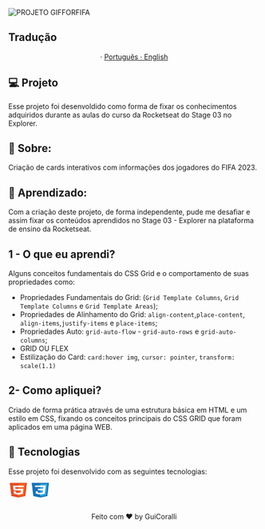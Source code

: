 
![PROJETO GIFFORFIFA](https://github.com/GuiCoralli/FIFA23_Best_Players/assets/134714337/a7bc0fae-c596-4e09-82fd-986c298a5de7)

 ## Tradução 
 <p align="center">
   ·
  <a href="https://github.com/GuiCoralli/FIFA23_Best_Players/blob/main/readme-pt-br.md"> Português
  ·
  <a href="https://github.com/GuiCoralli/FIFA23_Best_Players/blob/main/README.md"> English
  </a>

##

## 💻 Projeto

Esse projeto foi desenvoldido como forma de fixar os conhecimentos
adquiridos durante as aulas do curso da Rocketseat do Stage 03 no Explorer.

## 📜 Sobre:

Criação de cards interativos com informações dos jogadores do FIFA 2023.

## 🧠 Aprendizado:

Com a criação deste projeto, de forma independente, pude me desafiar e assim fixar os
conteúdos aprendidos no Stage 03 - Explorer na plataforma de ensino da Rocketseat.

## 1 - O que eu aprendi?

Alguns conceitos fundamentais do CSS Grid e o comportamento de suas propriedades como:

 - Propriedades Fundamentais do Grid: (`Grid Template Columns`, `Grid Template Columns` e `Grid Template Areas`);
 - Propriedades de Alinhamento do Grid: `align-content`,`place-content`, `align-items`,`justify-items` e `place-items`;
 - Propriedades Auto: `grid-auto-flow`  - `grid-auto-rows` e  `grid-auto-columns`;
 - GRID OU FLEX
 - Estilização do Card: `card:hover img`, `cursor: pointer`, `transform: scale(1.1)`

## 2- Como apliquei?

Criado de forma prática através de uma estrutura básica em HTML e um estilo em CSS, fixando os conceitos principais do CSS GRID que foram aplicados em uma página WEB. 


## 🚀 Tecnologias
Esse projeto foi desenvolvido com as seguintes tecnologias:

 <div>
 <img align="center" alt="Gui-HTML" height="30" width="40" src="https://raw.githubusercontent.com/devicons/devicon/master/icons/html5/html5-original.svg">
  <img align="center" alt="Gui-CSS" height="30" width="40" src="https://raw.githubusercontent.com/devicons/devicon/master/icons/css3/css3-original.svg">
 </div>
 
 ##
 
<footer>
 <p align="center"> Feito com ♥ by GuiCoralli 
 </p>
</footer>

